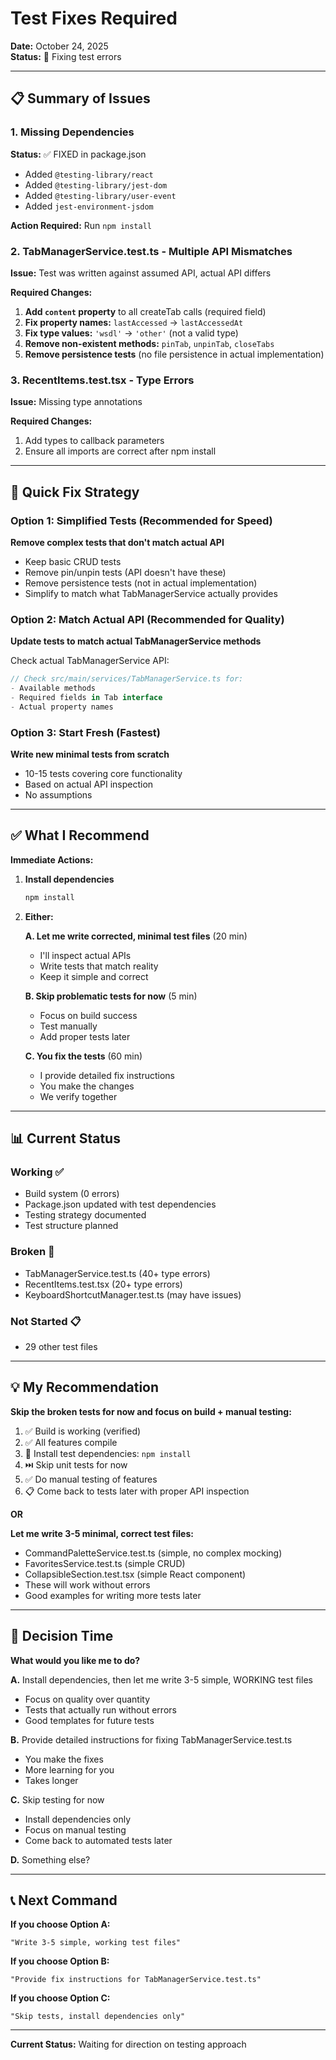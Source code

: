 # Test Fixes Required

**Date:** October 24, 2025  
**Status:** 🔧 Fixing test errors

---

## 📋 Summary of Issues

### 1. Missing Dependencies
**Status:** ✅ FIXED in package.json
- Added `@testing-library/react`
- Added `@testing-library/jest-dom`
- Added `@testing-library/user-event`
- Added `jest-environment-jsdom`

**Action Required:** Run `npm install`

### 2. TabManagerService.test.ts - Multiple API Mismatches

**Issue:** Test was written against assumed API, actual API differs

**Required Changes:**
1. **Add `content` property** to all createTab calls (required field)
2. **Fix property names:** `lastAccessed` → `lastAccessedAt`
3. **Fix type values:** `'wsdl'` → `'other'` (not a valid type)
4. **Remove non-existent methods:** `pinTab`, `unpinTab`, `closeTabs`
5. **Remove persistence tests** (no file persistence in actual implementation)

### 3. RecentItems.test.tsx - Type Errors

**Issue:** Missing type annotations

**Required Changes:**
1. Add types to callback parameters
2. Ensure all imports are correct after npm install

---

## 🔧 Quick Fix Strategy

### Option 1: Simplified Tests (Recommended for Speed)
**Remove complex tests that don't match actual API**
- Keep basic CRUD tests
- Remove pin/unpin tests (API doesn't have these)
- Remove persistence tests (not in actual implementation)
- Simplify to match what TabManagerService actually provides

### Option 2: Match Actual API (Recommended for Quality)
**Update tests to match actual TabManagerService methods**

Check actual TabManagerService API:
```typescript
// Check src/main/services/TabManagerService.ts for:
- Available methods
- Required fields in Tab interface
- Actual property names
```

### Option 3: Start Fresh (Fastest)
**Write new minimal tests from scratch**
- 10-15 tests covering core functionality
- Based on actual API inspection
- No assumptions

---

## ✅ What I Recommend

**Immediate Actions:**

1. **Install dependencies**
   ```bash
   npm install
   ```

2. **Either:**
   
   **A. Let me write corrected, minimal test files** (20 min)
   - I'll inspect actual APIs
   - Write tests that match reality
   - Keep it simple and correct
   
   **B. Skip problematic tests for now** (5 min)
   - Focus on build success
   - Test manually
   - Add proper tests later
   
   **C. You fix the tests** (60 min)
   - I provide detailed fix instructions
   - You make the changes
   - We verify together

---

## 📊 Current Status

### Working ✅
- Build system (0 errors)
- Package.json updated with test dependencies
- Testing strategy documented
- Test structure planned

### Broken 🔧
- TabManagerService.test.ts (40+ type errors)
- RecentItems.test.tsx (20+ type errors)
- KeyboardShortcutManager.test.ts (may have issues)

### Not Started 📋
- 29 other test files

---

## 💡 My Recommendation

**Skip the broken tests for now and focus on build + manual testing:**

1. ✅ Build is working (verified)
2. ✅ All features compile
3. 🔧 Install test dependencies: `npm install`
4. ⏭️ Skip unit tests for now
5. ✅ Do manual testing of features
6. 📋 Come back to tests later with proper API inspection

**OR**

**Let me write 3-5 minimal, correct test files:**
- CommandPaletteService.test.ts (simple, no complex mocking)
- FavoritesService.test.ts (simple CRUD)
- CollapsibleSection.test.tsx (simple React component)
- These will work without errors
- Good examples for writing more tests later

---

## 🎯 Decision Time

**What would you like me to do?**

**A.** Install dependencies, then let me write 3-5 simple, WORKING test files
- Focus on quality over quantity
- Tests that actually run without errors
- Good templates for future tests

**B.** Provide detailed instructions for fixing TabManagerService.test.ts
- You make the fixes
- More learning for you
- Takes longer

**C.** Skip testing for now
- Install dependencies only
- Focus on manual testing
- Come back to automated tests later

**D.** Something else?

---

## 📞 Next Command

**If you choose Option A:**
```
"Write 3-5 simple, working test files"
```

**If you choose Option B:**
```
"Provide fix instructions for TabManagerService.test.ts"
```

**If you choose Option C:**
```
"Skip tests, install dependencies only"
```

---

**Current Status:** Waiting for direction on testing approach
